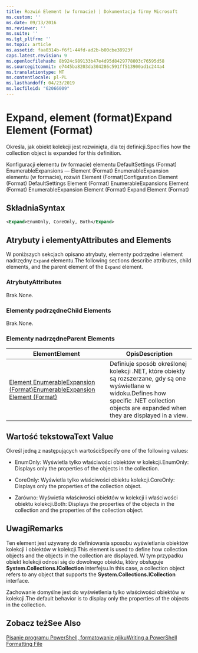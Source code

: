 ```yaml
---
title: Rozwiń Element (w formacie) | Dokumentacja firmy Microsoft
ms.custom: ''
ms.date: 09/13/2016
ms.reviewer: ''
ms.suite: ''
ms.tgt_pltfrm: ''
ms.topic: article
ms.assetid: faa0314b-f6f1-44fd-ad2b-b00cbe38923f
caps.latest.revision: 9
ms.openlocfilehash: 8b924c989133b47e4d95d8429778003c76595d58
ms.sourcegitcommit: e7445ba8203da304286c591ff513900ad1c244a4
ms.translationtype: MT
ms.contentlocale: pl-PL
ms.lasthandoff: 04/23/2019
ms.locfileid: "62066009"
---
```

# <a name="expand-element-format"></a><span data-ttu-id="2240d-102">Expand, element (format)</span><span class="sxs-lookup"><span data-stu-id="2240d-102">Expand Element (Format)</span></span>

<span data-ttu-id="2240d-103">Określa, jak obiekt kolekcji jest rozwinięta, dla tej definicji.</span><span class="sxs-lookup"><span data-stu-id="2240d-103">Specifies how the collection object is expanded for this definition.</span></span>

<span data-ttu-id="2240d-104">Konfiguracji elementu (w formacie) elementu DefaultSettings (Format) EnumerableExpansions — Element (Format) EnumerableExpansion elementu (w formacie), rozwiń Element (Format)</span><span class="sxs-lookup"><span data-stu-id="2240d-104">Configuration Element (Format) DefaultSettings Element (Format) EnumerableExpansions Element (Format) EnumerableExpansion Element (Format) Expand Element (Format)</span></span>

## <a name="syntax"></a><span data-ttu-id="2240d-105">Składnia</span><span class="sxs-lookup"><span data-stu-id="2240d-105">Syntax</span></span>

```xml
<Expand>EnumOnly, CoreOnly, Both</Expand>
```

## <a name="attributes-and-elements"></a><span data-ttu-id="2240d-106">Atrybuty i elementy</span><span class="sxs-lookup"><span data-stu-id="2240d-106">Attributes and Elements</span></span>

<span data-ttu-id="2240d-107">W poniższych sekcjach opisano atrybuty, elementy podrzędne i element nadrzędny `Expand` elementu.</span><span class="sxs-lookup"><span data-stu-id="2240d-107">The following sections describe attributes, child elements, and the parent element of the `Expand` element.</span></span>

### <a name="attributes"></a><span data-ttu-id="2240d-108">Atrybuty</span><span class="sxs-lookup"><span data-stu-id="2240d-108">Attributes</span></span>

<span data-ttu-id="2240d-109">Brak.</span><span class="sxs-lookup"><span data-stu-id="2240d-109">None.</span></span>

### <a name="child-elements"></a><span data-ttu-id="2240d-110">Elementy podrzędne</span><span class="sxs-lookup"><span data-stu-id="2240d-110">Child Elements</span></span>

<span data-ttu-id="2240d-111">Brak.</span><span class="sxs-lookup"><span data-stu-id="2240d-111">None.</span></span>

### <a name="parent-elements"></a><span data-ttu-id="2240d-112">Elementy nadrzędne</span><span class="sxs-lookup"><span data-stu-id="2240d-112">Parent Elements</span></span>

|<span data-ttu-id="2240d-113">Element</span><span class="sxs-lookup"><span data-stu-id="2240d-113">Element</span></span>|<span data-ttu-id="2240d-114">Opis</span><span class="sxs-lookup"><span data-stu-id="2240d-114">Description</span></span>|
|-------------|-----------------|
|[<span data-ttu-id="2240d-115">Element EnumerableExpansion (Format)</span><span class="sxs-lookup"><span data-stu-id="2240d-115">EnumerableExpansion Element (Format)</span></span>](./enumerableexpansion-element-format.md)|<span data-ttu-id="2240d-116">Definiuje sposób określonej kolekcji .NET, które obiekty są rozszerzane, gdy są one wyświetlane w widoku.</span><span class="sxs-lookup"><span data-stu-id="2240d-116">Defines how specific .NET collection objects are expanded when they are displayed in a view.</span></span>|

## <a name="text-value"></a><span data-ttu-id="2240d-117">Wartość tekstowa</span><span class="sxs-lookup"><span data-stu-id="2240d-117">Text Value</span></span>

<span data-ttu-id="2240d-118">Określ jedną z następujących wartości:</span><span class="sxs-lookup"><span data-stu-id="2240d-118">Specify one of the following values:</span></span>

- <span data-ttu-id="2240d-119">EnumOnly: Wyświetla tylko właściwości obiektów w kolekcji.</span><span class="sxs-lookup"><span data-stu-id="2240d-119">EnumOnly: Displays only the properties of the objects in the collection.</span></span>

- <span data-ttu-id="2240d-120">CoreOnly: Wyświetla tylko właściwości obiektu kolekcji.</span><span class="sxs-lookup"><span data-stu-id="2240d-120">CoreOnly: Displays only the properties of the collection object.</span></span>

- <span data-ttu-id="2240d-121">Zarówno: Wyświetla właściwości obiektów w kolekcji i właściwości obiektu kolekcji.</span><span class="sxs-lookup"><span data-stu-id="2240d-121">Both: Displays the properties of the objects in the collection and the properties of the collection object.</span></span>

## <a name="remarks"></a><span data-ttu-id="2240d-122">Uwagi</span><span class="sxs-lookup"><span data-stu-id="2240d-122">Remarks</span></span>

<span data-ttu-id="2240d-123">Ten element jest używany do definiowania sposobu wyświetlania obiektów kolekcji i obiektów w kolekcji.</span><span class="sxs-lookup"><span data-stu-id="2240d-123">This element is used to define how collection objects and the objects in the collection are displayed.</span></span> <span data-ttu-id="2240d-124">W tym przypadku obiekt kolekcji odnosi się do dowolnego obiektu, który obsługuje **System.Collections.ICollection** interfejsu.</span><span class="sxs-lookup"><span data-stu-id="2240d-124">In this case, a collection object refers to any object that supports the  **System.Collections.ICollection** interface.</span></span>

<span data-ttu-id="2240d-125">Zachowanie domyślne jest do wyświetlenia tylko właściwości obiektów w kolekcji.</span><span class="sxs-lookup"><span data-stu-id="2240d-125">The default behavior is to display only the properties of the objects in the collection.</span></span>

## <a name="see-also"></a><span data-ttu-id="2240d-126">Zobacz też</span><span class="sxs-lookup"><span data-stu-id="2240d-126">See Also</span></span>

[<span data-ttu-id="2240d-127">Pisanie programu PowerShell, formatowanie pliku</span><span class="sxs-lookup"><span data-stu-id="2240d-127">Writing a PowerShell Formatting File</span></span>](./writing-a-powershell-formatting-file.md)
